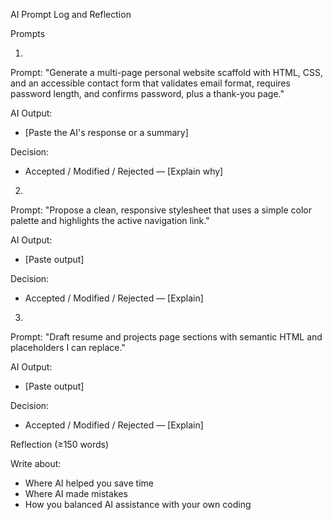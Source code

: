 AI Prompt Log and Reflection

Prompts

1)
Prompt:
"Generate a multi-page personal website scaffold with HTML, CSS, and an accessible contact form that validates email format, requires password length, and confirms password, plus a thank-you page."

AI Output:
- [Paste the AI's response or a summary]

Decision:
- Accepted / Modified / Rejected — [Explain why]

2)
Prompt:
"Propose a clean, responsive stylesheet that uses a simple color palette and highlights the active navigation link."

AI Output:
- [Paste output]

Decision:
- Accepted / Modified / Rejected — [Explain]

3)
Prompt:
"Draft resume and projects page sections with semantic HTML and placeholders I can replace."

AI Output:
- [Paste output]

Decision:
- Accepted / Modified / Rejected — [Explain]

Reflection (≥150 words)

Write about:
- Where AI helped you save time
- Where AI made mistakes
- How you balanced AI assistance with your own coding


